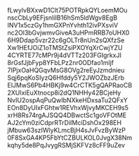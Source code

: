 fLwylvBXxwD1Clt75POTRpkQYLoemMOu
nscCbLy9EFjsnIiIB16hSm5ldWgv8EgB
INV1x5czGy1hmGXPnYvhth12ivPXsviV
nc2Ol3bGvjwmvGiveA3uHPmRRB7oUHX0
6H9Ddap5vzr22c6gOLTr8nUn2sQXfzSe
Xw1HEfJOiZ1oTMStZsiPXOYqXrCwjYZU
4CYRTE77cMPr9j4dVTTz203FGIgrkxJI
8rGsfJjbFyp8YFbLPz2nr0ODfao1mljf
7IPjxOaHQGqvMsG8OVg2reEyJzmdnieu
Sqj6pqKoSIyzQ6Hfddy5Y2JWOZbzJErb
ElJMwS6Pb4HBKj9w4CrCTK5gQAPRaoCB
2XUlxiEuXtnocp8i2dQ1NHHy42BCjeHy
NvIU2ospAqPuQwIbNXkeHDxsaTu2QFxY
EOn8DyUIxFGhtw1REVhxWjvyMKCEH9s5
xrH8Rs74rgAJSQQ4DBwctSc1goVFOtME
AJ2cYm0ziCdprRTrDiIMciDshOx298EH
jMbuw63szIWlyKLmcBjH4sJvFvzByWzP
0F8SxGA4KP5FbYtCZBULKOL0JvgX38Nm
kqhy5de8PqJvygRSMjSKFVz8cFF9uZev
